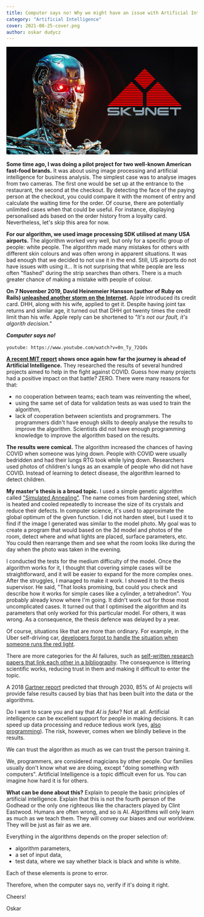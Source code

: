 ```yaml
---
title: Computer says no! Why we might have an issue with Artificial Intelligence soon
category: "Artificial Intelligence"
cover: 2021-08-25-cover.png
author: oskar dudycz
---
```


![cover](2021-08-25-cover.png)

**Some time ago, I was doing a pilot project for two well-known American fast-food brands.** It was about using image processing and artificial intelligence for business analysis. The simplest case was to analyse images from two cameras. The first one would be set up at the entrance to the restaurant, the second at the checkout. By detecting the face of the paying person at the checkout, you could compare it with the moment of entry and calculate the waiting time for the order. Of course, there are potentially unlimited cases when that could be useful. For instance, displaying personalised ads based on the order history from a loyalty card. Nevertheless, let's skip this area for now.

**For our algorithm, we used image processing SDK utilised at many USA airports.** The algorithm worked very well, but only for a specific group of people: white people. The algorithm made many mistakes for others with different skin colours and was often wrong in apparent situations. It was bad enough that we decided to not use it in the end. Still, US airports do not have issues with using it... It is not surprising that white people are less often "flashed" during the strip searches than others. There is a much greater chance of making a mistake with people of colour.

**On 7 November 2019, David Heinemeier Hansson (author of Ruby on Rails) [unleashed another storm on the Internet](https://twitter.com/dhh/status/1192540900393705474).** Apple introduced its credit card. DHH, along with his wife, applied to get it. Despite having joint tax returns and similar age, it turned out that DHH got twenty times the credit limit than his wife. Apple reply can be shortened to _"It's not our fault, it's algorith decision."_

**_Computer says no!_**

`youtube: https://www.youtube.com/watch?v=0n_Ty_72Qds`

**[A recent MIT report](https://www.technologyreview.com/2021/07/30/1030329/machine-learning-ai-failed-covid-hospital-diagnosis-pandemic/) shows once again how far the journey is ahead of Artificial Intelligence.** They researched the results of several hundred projects aimed to help in the fight against COVID. Guess how many projects had a positive impact on that battle? ZERO. There were many reasons for that:
- no cooperation between teams; each team was reinventing the wheel,
- using the same set of data for validation tests as was used to train the algorithm,
- lack of cooperation between scientists and programmers. The programmers didn't have enough skills to deeply analyse the results to improve the algorithm. Scientists did not have enough programming knowledge to improve the algorithm based on the results.

**The results were comical.** The algorithm increased the chances of having COVID when someone was lying down. People with COVID were usually bedridden and had their lungs RTG took while lying down. Researchers used photos of children's lungs as an example of people who did not have COVID. Instead of learning to detect disease, the algorithm learned to detect children.

**My master's thesis is a broad topic.** I used a simple genetic algorithm called ["Simulated Annealing"](https://en.wikipedia.org/wiki/Simulated_annealing). The name comes from hardening steel, which is heated and cooled repeatedly to increase the size of its crystals and reduce their defects. In computer science, it's used to approximate the global optimum of the given function. I did not harden steel, but I used it to find if the image I generated was similar to the model photo. My goal was to create a program that would based on the 3d model and photos of the room, detect where and what lights are placed, surface parameters, etc. You could then rearrange them and see what the room looks like during the day when the photo was taken in the evening.

I conducted the tests for the medium difficulty of the model. Once the algorithm works for it, I thought that covering simple cases will be straightforward, and it will be easier to expand for the more complex ones. After the struggles, I managed to make it work. I showed it to the thesis supervisor. He said, "That looks promising, but could you check and describe how it works for simple cases like a cylinder, a tetrahedron". You probably already know where I'm going. It didn't work out for those most uncomplicated cases. It turned out that I optimised the algorithm and its parameters that only worked for this particular model. For others, it was wrong. As a consequence, the thesis defence was delayed by a year.

Of course, situations like that are more than ordinary. For example, in the Uber self-driving car, [developers forgot to handle the situation when someone runs the red light](https://www.bbc.com/news/technology-54175359).

There are more categories for the AI failures, such as [self-written research papers that link each other in a bibliography](https://www.unite.ai/ai-generated-language-is-beginning-to-pollute-scientific-literature/). The consequence is littering scientific works, reducing trust in them and making it difficult to enter the topic.

A 2018 [Gartner report](https://www.gartner.com/en/newsroom/press-releases/2018-02-13-gartner-says-nearly-half-of-cios-are-planning-to-deploy-artificial-intelligence) predicted that through 2030, 85% of AI projects will provide false results caused by bias that has been built into the data or the algorithms.

Do I want to scare you and say that _AI is fake_? Not at all. Artificial intelligence can be excellent support for people in making decisions. It can speed up data processing and reduce tedious work (yes, [also programming](https://venturebeat.com/2021/07/18/openai-codex-shows-the-limits-of-large-language-models/)). The risk, however, comes when we blindly believe in the results.

We can trust the algorithm as much as we can trust the person training it.

We, programmers, are considered magicians by other people. Our families usually don't know what we are doing, except "doing something with computers". Artificial Intelligence is a topic difficult even for us. You can imagine how hard it is for others.

**What can be done about this?** Explain to people the basic principles of artificial intelligence. Explain that this is not the fourth person of the Godhead or the only one righteous like the characters played by Clint Eastwood. Humans are often wrong, and so is AI. Algorithms will only learn as much as we teach them. They will convey our biases and our worldview. They will be just as fair as we are.

Everything in the algorithms depends on the proper selection of:
- algorithm parameters,
- a set of input data,
- test data, where we say whether black is black and white is white.

Each of these elements is prone to error.

Therefore, when the computer says no, verify if it's doing it right.

Cheers!

Oskar